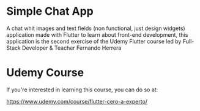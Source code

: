 # Simple Chat App
A chat whit images and text fields (non functional, just design widgets) application made with Flutter to learn about front-end development, this application is the second exercise of the Udemy Flutter course led by Full-Stack Developer & Teacher Fernando Herrera

# Udemy Course
If you're interested in learning this course, you can do so at:

https://www.udemy.com/course/flutter-cero-a-experto/

